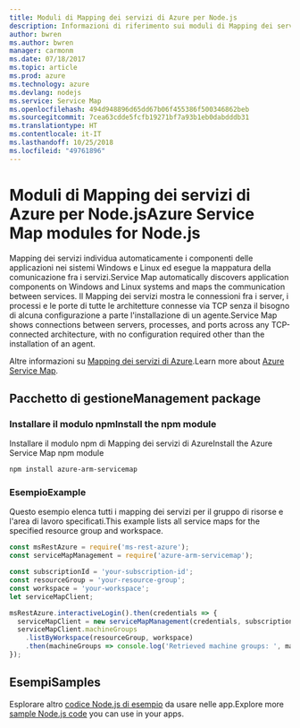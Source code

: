 ```yaml
---
title: Moduli di Mapping dei servizi di Azure per Node.js
description: Informazioni di riferimento sui moduli di Mapping dei servizi di Azure per Node.js
author: bwren
ms.author: bwren
manager: carmonm
ms.date: 07/18/2017
ms.topic: article
ms.prod: azure
ms.technology: azure
ms.devlang: nodejs
ms.service: Service Map
ms.openlocfilehash: 494d948896d65dd67b06f455386f500346862beb
ms.sourcegitcommit: 7cea63cdde5fcfb19271bf7a93b1eb0dabdddb31
ms.translationtype: HT
ms.contentlocale: it-IT
ms.lasthandoff: 10/25/2018
ms.locfileid: "49761896"
---
```

# <a name="azure-service-map-modules-for-nodejs"></a><span data-ttu-id="ed1bc-103">Moduli di Mapping dei servizi di Azure per Node.js</span><span class="sxs-lookup"><span data-stu-id="ed1bc-103">Azure Service Map modules for Node.js</span></span>

<span data-ttu-id="ed1bc-104">Mapping dei servizi individua automaticamente i componenti delle applicazioni nei sistemi Windows e Linux ed esegue la mappatura della comunicazione fra i servizi.</span><span class="sxs-lookup"><span data-stu-id="ed1bc-104">Service Map automatically discovers application components on Windows and Linux systems and maps the communication between services.</span></span> <span data-ttu-id="ed1bc-105">Il Mapping dei servizi mostra le connessioni fra i server, i processi e le porte di tutte le architetture connesse via TCP senza il bisogno di alcuna configurazione a parte l'installazione di un agente.</span><span class="sxs-lookup"><span data-stu-id="ed1bc-105">Service Map shows connections between servers, processes, and ports across any TCP-connected architecture, with no configuration required other than the installation of an agent.</span></span>

<span data-ttu-id="ed1bc-106">Altre informazioni su [Mapping dei servizi di Azure](https://docs.microsoft.com/azure/operations-management-suite/operations-management-suite-service-map).</span><span class="sxs-lookup"><span data-stu-id="ed1bc-106">Learn more about [Azure Service Map](https://docs.microsoft.com/azure/operations-management-suite/operations-management-suite-service-map).</span></span>

## <a name="management-package"></a><span data-ttu-id="ed1bc-107">Pacchetto di gestione</span><span class="sxs-lookup"><span data-stu-id="ed1bc-107">Management package</span></span>

### <a name="install-the-npm-module"></a><span data-ttu-id="ed1bc-108">Installare il modulo npm</span><span class="sxs-lookup"><span data-stu-id="ed1bc-108">Install the npm module</span></span>

<span data-ttu-id="ed1bc-109">Installare il modulo npm di Mapping dei servizi di Azure</span><span class="sxs-lookup"><span data-stu-id="ed1bc-109">Install the Azure Service Map npm module</span></span>

```bash
npm install azure-arm-servicemap
```

### <a name="example"></a><span data-ttu-id="ed1bc-110">Esempio</span><span class="sxs-lookup"><span data-stu-id="ed1bc-110">Example</span></span>

<span data-ttu-id="ed1bc-111">Questo esempio elenca tutti i mapping dei servizi per il gruppo di risorse e l'area di lavoro specificati.</span><span class="sxs-lookup"><span data-stu-id="ed1bc-111">This example lists all service maps for the specified resource group and workspace.</span></span>

```javascript
const msRestAzure = require('ms-rest-azure');
const serviceMapManagement = require('azure-arm-servicemap');

const subscriptionId = 'your-subscription-id';
const resourceGroup = 'your-resource-group';
const workspace = 'your-workspace';
let serviceMapClient;

msRestAzure.interactiveLogin().then(credentials => {
  serviceMapClient = new serviceMapManagement(credentials, subscriptionId);
  serviceMapClient.machineGroups
    .listByWorkspace(resourceGroup, workspace)
    .then(machineGroups => console.log('Retrieved machine groups: ', machineGroups));
});
```

## <a name="samples"></a><span data-ttu-id="ed1bc-112">Esempi</span><span class="sxs-lookup"><span data-stu-id="ed1bc-112">Samples</span></span>

<span data-ttu-id="ed1bc-113">Esplorare altro [codice Node.js di esempio](https://azure.microsoft.com/resources/samples/?platform=nodejs) da usare nelle app.</span><span class="sxs-lookup"><span data-stu-id="ed1bc-113">Explore more [sample Node.js code](https://azure.microsoft.com/resources/samples/?platform=nodejs) you can use in your apps.</span></span>
